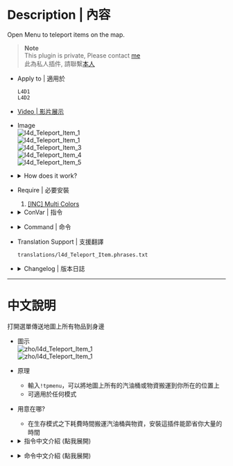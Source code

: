 # Description | 內容
Open Menu to teleport items on the map.

> __Note__ <br/>
This plugin is private, Please contact [me](/#私人插件列表-private-plugins-list)<br/>
此為私人插件, 請聯繫[本人](/#私人插件列表-private-plugins-list)

* Apply to | 適用於
	```
	L4D1
	L4D2
	```

* [Video | 影片展示](https://youtu.be/hlEiyPxE_Eo)

* Image
	<br/>![l4d_Teleport_Item_1](image/l4d_Teleport_Item_1.jpg)
	<br/>![l4d_Teleport_Item_1](image/l4d_Teleport_Item_2.jpg)
	<br/>![l4d_Teleport_Item_3](image/l4d_Teleport_Item_3.gif)
	<br/>![l4d_Teleport_Item_4](image/l4d_Teleport_Item_4.gif)
	<br/>![l4d_Teleport_Item_5](image/l4d_Teleport_Item_5.gif)

* <details><summary>How does it work?</summary>

	* Type ```!tpmenu``` -> Select item -> Teleport all items into your position
		* Defibrillators
		* Medical Kits
		* Pills
		* Adrenaline shots
		* Molotovs
		* Pipe Bombs
		* Bile Jars
		* Gas Cans
		* Fireworks
		* Propane Tanks
		* Oxygen Tanks
		* Incendiary Upgrade Packs
		* Explosive Upgrade Packs
		* Gnomes
		* Cola Bottles
	* Can use in any game mode
	* Save your time to move gas cans in survival mode
</details>

* Require | 必要安裝
	1. [[INC] Multi Colors](https://github.com/fbef0102/L4D1_2-Plugins/releases/tag/Multi-Colors)

* <details><summary>ConVar | 指令</summary>

	* cfg/sourcemod/l4d_Teleport_Item.cfg
		```php
		// 0=Plugin off, 1=Plugin on.
		l4d_Teleport_Item_allow "1"

		// Turn on the plugin in these game modes, separate by commas (no spaces). (Empty = all).
		l4d_Teleport_Item_modes ""

		// Turn off the plugin in these maps, separate by commas (no spaces). (0=All maps, Empty = none).
		l4d_Teleport_Item_map_off ""

		// Turn on the plugin in these game modes. 0=All, 1=Coop, 2=Survival, 4=Versus, 8=Scavenge. Add numbers together.
		l4d_Teleport_Item_modes_tog "0"

		// Turn off the plugin in these game modes, separate by commas (no spaces). (Empty = none).
		l4d_Teleport_Item_modes_off ""

		// Players with these flags have access to use command to open menu. (Empty = Everyone, -1: Nobody)
		l4d_Teleport_Item_access_flag ""
		```
</details>

* <details><summary>Command | 命令</summary>
	
	* **Display Item menu**
		```php
		sm_tpmenu
		```
</details>

* Translation Support | 支援翻譯
	```
	translations/l4d_Teleport_Item.phrases.txt
	```

* <details><summary>Changelog | 版本日誌</summary>

	* v1.2 (2024-8-27)
		* Update Translation
		* Update Menu

	* v1.1 (2024-8-26)
		* Translation Support

	* v1.0
		* Initial Release
</details>

- - - -
# 中文說明
打開選單傳送地圖上所有物品到身邊

* 圖示
	<br/>![zho/l4d_Teleport_Item_1](image/zho/l4d_Teleport_Item_1.jpg)
	<br/>![zho/l4d_Teleport_Item_1](image/zho/l4d_Teleport_Item_2.jpg)

* 原理
	* 輸入```!tpmenu```，可以將地圖上所有的汽油桶或物資搬運到你所在的位置上
	* 可適用於任何模式

* 用意在哪?
	* 在生存模式之下耗費時間搬運汽油桶與物資，安裝這插件能節省你大量的時間

* <details><summary>指令中文介紹 (點我展開)</summary>

	* cfg/sourcemod/l4d_Teleport_Item.cfg
		```php
		// 0=關閉插件, 1=啟動插件
		l4d_Teleport_Item_allow "1"

		// 什麼模式下啟動此插件, 逗號區隔 (無空白). (留白 = 所有模式)
		l4d_Teleport_Item_modes ""

		// 什麼模式下關閉此插件, 逗號區隔 (無空白). (留白 = 無)
		l4d_Teleport_Item_map_off ""

		// 什麼模式下啟動此插件. 0=所有模式, 1=戰役, 2=生存, 4=對抗, 8=清道夫. 請將數字相加起來
		l4d_Teleport_Item_modes_tog "0"

		// 什麼模式下關閉此插件, 逗號區隔 (無空白). (留白 = 無)
		l4d_Teleport_Item_modes_off ""

		// 擁有這些權限的玩家，才可以輸入!tpmenu (留白 = 任何人都能, -1: 無人)
		l4d_Teleport_Item_access_flag ""
		```
</details>

* <details><summary>命令中文介紹 (點我展開)</summary>
	
	* **打開搬運物資的選單**
		```php
		sm_tpmenu
		```
</details>

